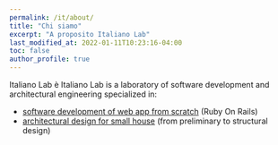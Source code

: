 ```yaml
---
permalink: /it/about/
title: "Chi siamo"
excerpt: "A proposito Italiano Lab"
last_modified_at: 2022-01-11T10:23:16-04:00
toc: false
author_profile: true
---
```


Italiano Lab è
Italiano Lab is a laboratory of software development and architectural engineering specialized in:

- [software development of web app from scratch](/coding/) (Ruby On Rails) 
- [architectural design for small house](/architecture/) (from preliminary to structural design)